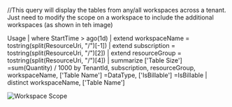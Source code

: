 //This query will display the tables from any/all workspaces across a tenant. Just need to modify the scope on a workspace to include the additional workspaces (as shown in teh image)


Usage
| where StartTime > ago(1d)
| extend workspaceName = tostring(split(ResourceUri, "/")[-1])
| extend subscription = tostring(split(ResourceUri, "/")[2])
| extend resourceGroup = tostring(split(ResourceUri, "/")[4])
| summarize ['Table Size'] =sum(Quantity) / 1000 by TenantId, subscription, resourceGroup, workspaceName, ['Table Name'] =DataType, ['IsBillable'] =IsBillable
| distinct workspaceName, ['Table Name']


![Workspace Scope](https://raw.githubusercontent.com/rod-trent/SentinelKQL/master/Images/scope.png "Workspace Scope")
